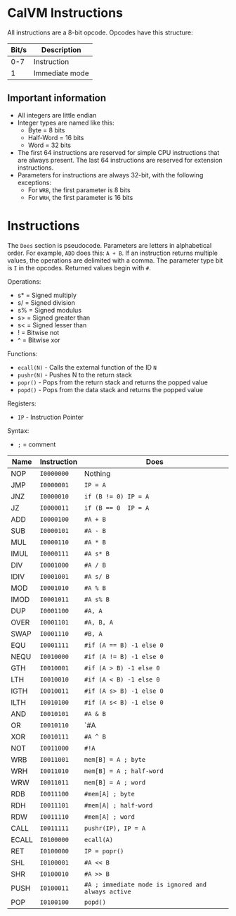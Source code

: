 # CalVM Instructions
All instructions are a 8-bit opcode. Opcodes have this structure:

| Bit/s | Description                                                                |
| ----- | -------------------------------------------------------------------------- |
| 0-7   | Instruction                                                                |
| 1     | Immediate mode                                                             |

## Important information
- All integers are little endian
- Integer types are named like this:
	- Byte = 8 bits
	- Half-Word = 16 bits
	- Word = 32 bits
- The first 64 instructions are reserved for simple CPU instructions that are always
  present. The last 64 instructions are reserved for extension instructions.
- Parameters for instructions are always 32-bit, with the following exceptions:
	- For `WRB`, the first parameter is 8 bits
	- For `WRH`, the first parameter is 16 bits

# Instructions
The `Does` section is pseudocode. Parameters are letters in alphabetical order. For example,
`ADD` does this: `A + B`. If an instruction returns multiple values, the operations are
delimited with a comma. The parameter type bit is `I` in the opcodes. Returned values
begin with `#`.

Operations:
- s* = Signed multiply
- s/ = Signed division
- s% = Signed modulus
- s> = Signed greater than
- s< = Signed lesser than
- ! = Bitwise not
- ^ = Bitwise xor

Functions:
- `ecall(N)` - Calls the external function of the ID `N`
- `pushr(N)` - Pushes N to the return stack
- `popr()` - Pops from the return stack and returns the popped value
- `popd()` - Pops from the data stack and returns the popped value

Registers:
- `IP` - Instruction Pointer

Syntax:
- `;` = comment

| Name    | Instruction |Does                                                        |
| ------- | ----------- | ---------------------------------------------------------- |
| NOP     | `I0000000`  | Nothing                                                    |
| JMP     | `I0000001`  | `IP = A`                                                   |
| JNZ     | `I0000010`  | `if (B != 0) IP = A`                                       |
| JZ      | `I0000011`  | `if (B == 0  IP = A`                                       |
| ADD     | `I0000100`  | `#A + B`                                                   |
| SUB     | `I0000101`  | `#A - B`                                                   |
| MUL     | `I0000110`  | `#A * B`                                                   |
| IMUL    | `I0000111`  | `#A s* B`                                                  |
| DIV     | `I0001000`  | `#A / B`                                                   |
| IDIV    | `I0001001`  | `#A s/ B`                                                  |
| MOD     | `I0001010`  | `#A % B`                                                   |
| IMOD    | `I0001011`  | `#A s% B`                                                  |
| DUP     | `I0001100`  | `#A, A`                                                    |
| OVER    | `I0001101`  | `#A, B, A`                                                 |
| SWAP    | `I0001110`  | `#B, A`                                                    |
| EQU     | `I0001111`  | `#if (A == B) -1 else 0`                                   |
| NEQU    | `I0010000`  | `#if (A != B) -1 else 0`                                   |
| GTH     | `I0010001`  | `#if (A > B) -1 else 0`                                    |
| LTH     | `I0010010`  | `#if (A < B) -1 else 0`                                    |
| IGTH    | `I0010011`  | `#if (A s> B) -1 else 0`                                   |
| ILTH    | `I0010100`  | `#if (A s< B) -1 else 0`                                   |
| AND     | `I0010101`  | `#A & B`                                                   |
| OR      | `I0010110`  | `#A | B`                                                   |
| XOR     | `I0010111`  | `#A ^ B`                                                   |
| NOT     | `I0011000`  | `#!A`                                                      |
| WRB     | `I0011001`  | `mem[B] = A ; byte`                                        |
| WRH     | `I0011010`  | `mem[B] = A ; half-word`                                   |
| WRW     | `I0011011`  | `mem[B] = A ; word`                                        |
| RDB     | `I0011100`  | `#mem[A] ; byte`                                           |
| RDH     | `I0011101`  | `#mem[A] ; half-word`                                      |
| RDW     | `I0011110`  | `#mem[A] ; word`                                           |
| CALL    | `I0011111`  | `pushr(IP), IP = A`                                        |
| ECALL   | `I0100000`  | `ecall(A)`                                                 |
| RET     | `I0100000`  | `IP = popr()`                                              |
| SHL     | `I0100001`  | `#A << B`                                                  |
| SHR     | `I0100010`  | `#A >> B`                                                  |
| PUSH    | `I0100011`  | `#A ; immediate mode is ignored and always active`         |
| POP     | `I0100100`  | `popd()`                                                    |
